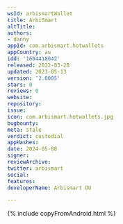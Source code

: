 ```yaml
---
wsId: arbismartWallet
title: ArbiSmart
altTitle: 
authors:
- danny
appId: com.arbismart.hotwallets
appCountry: au
idd: '1604418042'
released: 2022-03-28
updated: 2023-05-13
version: '2.0005'
stars: 0
reviews: 0
website: 
repository: 
issue: 
icon: com.arbismart.hotwallets.jpg
bugbounty: 
meta: stale
verdict: custodial
appHashes: 
date: 2024-05-08
signer: 
reviewArchive: 
twitter: arbismart
social: 
features: 
developerName: Arbismart OU

---
```


{% include copyFromAndroid.html %}